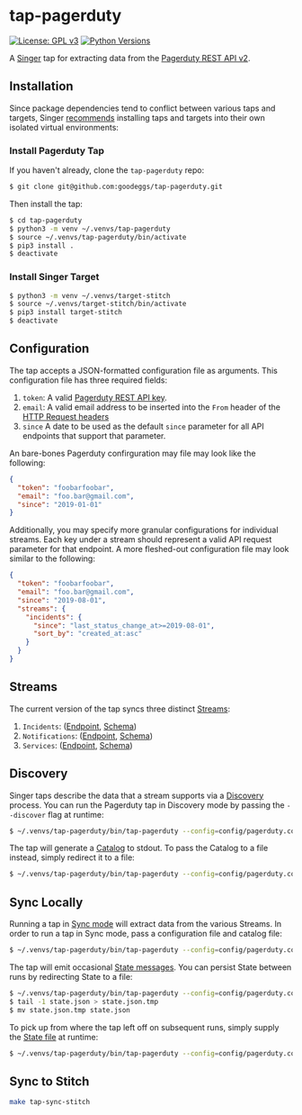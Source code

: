 # tap-pagerduty
[![License: GPL v3](https://img.shields.io/badge/License-GPLv3-blue.svg)](https://www.gnu.org/licenses/gpl-3.0)
[![Python Versions](https://img.shields.io/badge/python-3.6%20%7C%203.7-blue.svg)](https://pypi.python.org/pypi/ansicolortags/)

A [Singer](https://www.singer.io/) tap for extracting data from the [Pagerduty REST API v2](https://v2.developer.pagerduty.com/docs/rest-api).

## Installation

Since package dependencies tend to conflict between various taps and targets, Singer [recommends](https://github.com/singer-io/getting-started/blob/master/docs/RUNNING_AND_DEVELOPING.md#running-singer-with-python) installing taps and targets into their own isolated virtual environments:

### Install Pagerduty Tap

If you haven't already, clone the `tap-pagerduty` repo:

```bash
$ git clone git@github.com:goodeggs/tap-pagerduty.git
```

Then install the tap:

```bash
$ cd tap-pagerduty
$ python3 -m venv ~/.venvs/tap-pagerduty
$ source ~/.venvs/tap-pagerduty/bin/activate
$ pip3 install .
$ deactivate
```

### Install Singer Target

```bash
$ python3 -m venv ~/.venvs/target-stitch
$ source ~/.venvs/target-stitch/bin/activate
$ pip3 install target-stitch
$ deactivate
```

## Configuration

The tap accepts a JSON-formatted configuration file as arguments. This configuration file has three required fields:

1. `token`: A valid [Pagerduty REST API key](https://support.pagerduty.com/docs/generating-api-keys).
2. `email`: A valid email address to be inserted into the `From` header of the [HTTP Request headers](https://v2.developer.pagerduty.com/docs/rest-api#http-request-headers)
3. `since` A date to be used as the default `since` parameter for all API endpoints that support that parameter.

An bare-bones Pagerduty confirguration may file may look like the following:

```json
{
  "token": "foobarfoobar",
  "email": "foo.bar@gmail.com",
  "since": "2019-01-01"
}
```

Additionally, you may specify more granular configurations for individual streams. Each key under a stream should represent a valid API request parameter for that endpoint. A more fleshed-out configuration file may look similar to the following:

```json
{
  "token": "foobarfoobar",
  "email": "foo.bar@gmail.com",
  "since": "2019-08-01",
  "streams": {
    "incidents": {
      "since": "last_status_change_at>=2019-08-01",
      "sort_by": "created_at:asc"
    }
  }
}
```

## Streams

The current version of the tap syncs three distinct [Streams](https://github.com/singer-io/getting-started/blob/master/docs/SYNC_MODE.md#streams):
1. `Incidents`: ([Endpoint](https://api-reference.pagerduty.com/#!/Incidents/get_incidents), [Schema](https://github.com/goodeggs/tap-pagerduty/blob/master/tap_pagerduty/schemas/incidents.json))
2. `Notifications`: ([Endpoint](https://api-reference.pagerduty.com/#!/Notifications/get_notifications), [Schema](https://github.com/goodeggs/tap-pagerduty/blob/master/tap_pagerduty/schemas/notifications.json))
3. `Services`: ([Endpoint](https://api-reference.pagerduty.com/#!/Services/get_services), [Schema](https://github.com/goodeggs/tap-pagerduty/blob/master/tap_pagerduty/schemas/services.json))

## Discovery

Singer taps describe the data that a stream supports via a [Discovery](https://github.com/singer-io/getting-started/blob/master/docs/DISCOVERY_MODE.md#discovery-mode) process. You can run the Pagerduty tap in Discovery mode by passing the `--discover` flag at runtime:

```bash
$ ~/.venvs/tap-pagerduty/bin/tap-pagerduty --config=config/pagerduty.config.json --discover
```

The tap will generate a [Catalog](https://github.com/singer-io/getting-started/blob/master/docs/DISCOVERY_MODE.md#the-catalog) to stdout. To pass the Catalog to a file instead, simply redirect it to a file:

```bash
$ ~/.venvs/tap-pagerduty/bin/tap-pagerduty --config=config/pagerduty.config.json --discover > catalog.json
```

## Sync Locally

Running a tap in [Sync mode](https://github.com/singer-io/getting-started/blob/master/docs/SYNC_MODE.md#sync-mode) will extract data from the various Streams. In order to run a tap in Sync mode, pass a configuration file and catalog file:

```bash
$ ~/.venvs/tap-pagerduty/bin/tap-pagerduty --config=config/pagerduty.config.json --catalog=catalog.json
```

The tap will emit occasional [State messages](https://github.com/singer-io/getting-started/blob/master/docs/SPEC.md#state-message). You can persist State between runs by redirecting State to a file:

```bash
$ ~/.venvs/tap-pagerduty/bin/tap-pagerduty --config=config/pagerduty.config.json --catalog=catalog.json >> state.json
$ tail -1 state.json > state.json.tmp
$ mv state.json.tmp state.json
```

To pick up from where the tap left off on subsequent runs, simply supply the [State file](https://github.com/singer-io/getting-started/blob/master/docs/CONFIG_AND_STATE.md#state-file) at runtime:

```bash
$ ~/.venvs/tap-pagerduty/bin/tap-pagerduty --config=config/pagerduty.config.json --catalog=catalog.json --state=state.json >> state.json
```

## Sync to Stitch

```bash
make tap-sync-stitch
```
